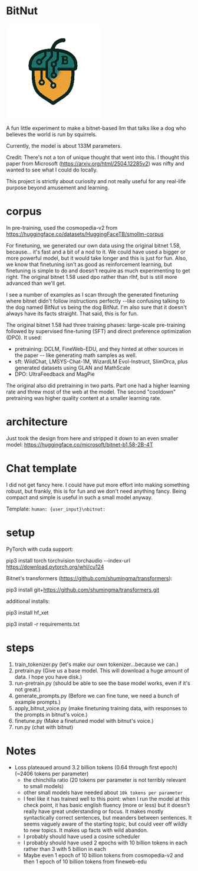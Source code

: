 
# BitNut

![bitnut.png](bitnut.png)

A fun little experiment to make a bitnet-based llm that talks like a dog who believes the world is run by squirrels.

Currently, the model is about 133M parameters.

Credit: There's not a ton of unique thought that went into this. I thought this paper from Microsoft (https://arxiv.org/html/2504.12285v2) was nifty and wanted to see what I could do locally. 

This project is strictly about curiosity and not really useful for any real-life purpose beyond amusement and learning.

# corpus

In pre-training, used the cosmopedia-v2 from 
https://huggingface.co/datasets/HuggingFaceTB/smollm-corpus 

For finetuning, we generated our own data using the original bitnet 1.58, because... it's fast and a bit of a nod to it.
We could have used a bigger or more powerful model, but it would take longer and this is just for fun. Also, we know that 
finetuning isn't as good as reinforcement learning, but finetuning is simple to do and doesn't require as much experimenting
to get right. The original bitnet 1.58 used dpo rather than rlhf, but is still more advanced than we'll get. 

I see a number of examples as I scan through the generated finetuning where bitnet didn't follow instructions perfectly
--like confusing talking to the dog named BitNut vs being the dog BitNut. I'm also sure that it doesn't always have its 
facts straight. That said, this is for fun.

The original bitnet 1.58 had three training phases: large-scale pre-training followed by supervised fine-tuning (SFT) and direct preference optimization (DPO). 
It used:
* pretraining: DCLM, FineWeb-EDU, and they hinted at other sources in the paper -- like generating math samples as well.
* sft: WildChat, LMSYS-Chat-1M, WizardLM Evol-Instruct, SlimOrca, plus generated datasets using GLAN and MathScale 
* DPO: UltraFeedback and MagPie

The original also did pretraining in two parts. Part one had a higher learning rate and threw most of the web at the model. The second "cooldown" pretraining was higher quality content at a smaller learning rate.


# architecture

Just took the design from here and stripped it down to an even smaller model: https://huggingface.co/microsoft/bitnet-b1.58-2B-4T

# Chat template

I did not get fancy here. I could have put more effort into making something robust, but frankly, this is for fun 
and we don't need anything fancy. Being compact and simple is useful in such a small model anyway.

Template: `human: {user_input}\nbitnut:`

# setup

PyTorch with cuda support:

pip3 install torch torchvision torchaudio --index-url https://download.pytorch.org/whl/cu124

Bitnet's transformers (https://github.com/shumingma/transformers):

pip3 install git+https://github.com/shumingma/transformers.git

additional installs:

pip3 install hf_xet

pip3 install -r requirements.txt


# steps

1. train_tokenizer.py (let's make our own tokenizer...because we can.)
2. pretrain.py (Give us a base model. This will download a huge amount of data. I hope you have disk.)
3. run-pretrain.py (should be able to see the base model works, even if it's not great.)
4. generate_prompts.py (Before we can fine tune, we need a bunch of example prompts.) 
5. apply_bitnut_voice.py (make finetuning training data, with responses to the prompts in bitnut's voice.)
6. finetune.py (Make a finetuned model with bitnut's voice.)
7. run.py (chat with bitnut)

# Notes
* Loss plateaued around 3.2 billion tokens (0.64 through first epoch) (~2406 tokens per parameter)
  * the chinchilla ratio (20 tokens per parameter is not terribly relevant to small models)
  * other small models have needed about `10k tokens per parameter`
  * I feel like it has trained well to this point: when I run the model at this check point, it has basic english fluency (more or less) but it doesn't really have great understanding or focus. It makes mostly syntactically correct sentences, but meanders between sentences. It seems vaguely aware of the starting topic, but could veer off wildly to new topics. It makes up facts with wild abandon.  
  * I probably should have used a cosine scheduler
  * I probably should have used 2 epochs with 10 billion tokens in each rather than 3 with 5 billion in each
  * Maybe even 1 epoch of 10 billion tokens from cosmopedia-v2 and then 1 epoch of 10 billion tokens from fineweb-edu
